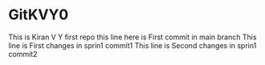 # GitKVY0
This is Kiran V Y first repo
this line here is First commit in main branch
This line is First changes in sprin1 commit1
This line is Second changes in sprin1 commit2
